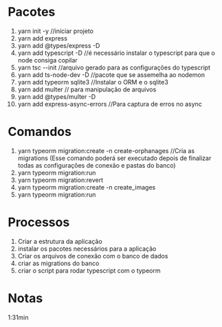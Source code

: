 # Pacotes

1. yarn init -y //iniciar projeto
2. yarn add express
3. yarn add @types/express -D
4. yarn add typescript -D //é necessário instalar o typescript para que o node consiga copilar
5. yarn tsc --init //arquivo gerado para as configurações do typescript
6. yarn add ts-node-dev -D //pacote que se assemelha ao nodemon
7. yarn add typeorm sqlite3 //Instalar o ORM e o sqlite3
8. yarn add multer // para manipulação de arquivos
9. yarn add @types/multer -D
10. yarn add express-async-errors //Para captura de erros no async

# Comandos

1. yarn typeorm migration:create -n create-orphanages //Cria as migrations (Esse comando poderá ser executado depois de finalizar todas as configurações de conexão e pastas do banco)
2. yarn typeorm migration:run
3. yarn typeorm migration:revert
4. yarn typeorm migration:create -n create_images
5. yarn typeorm migration:run

# Processos

1. Criar a estrutura da aplicação
2. instalar os pacotes necessários para a aplicação
3. Criar os arquivos de conexão com o banco de dados
4. criar as migrations do banco
5. criar o script para rodar typescript com o typeorm

# Notas

1:31min
